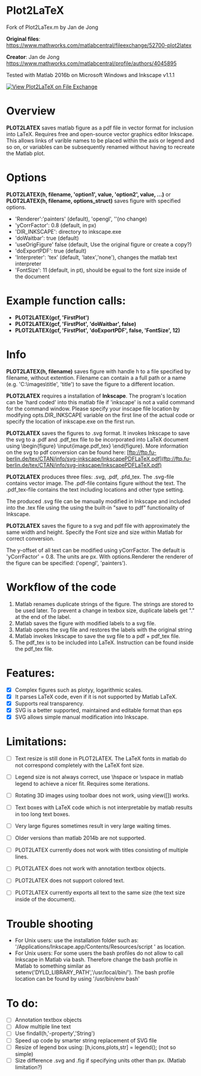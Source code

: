 # Plot2LaTeX
Fork of Plot2LaTex.m by Jan de Jong 

**Original files**: https://www.mathworks.com/matlabcentral/fileexchange/52700-plot2latex

**Creator**: Jan de Jong https://www.mathworks.com/matlabcentral/profile/authors/4045895

Tested with Matlab 2016b
on Microsoft Windows
and Inkscape v1.1.1

[![View Plot2LaTeX on File Exchange](https://www.mathworks.com/matlabcentral/images/matlab-file-exchange.svg)](https://de.mathworks.com/matlabcentral/fileexchange/108554-plot2latex)

# Overview
**PLOT2LATEX** saves matlab figure as a pdf file in vector format for inclusion into LaTeX. Requires free and open-source vector graphics editor Inkscape. This allows links of varible names to be placed within the axis or legend and so on, or variables can be subsequently renamed without having to recreate the Matlab plot.

# Options
**PLOT2LATEX(h, filename, 'option1', value, 'option2', value, ...)** or **PLOT2LATEX(h, filename, options_struct)** saves figure with specified options. 
- 'Renderer':'painters' (default), 'opengl', ''(no change)
- 'yCorrFactor':     0.8 (default, in px)
- 'DIR_INKSCAPE':    directory to inkscape.exe
- 'doWaitbar':       true (default)
- 'useOrigFigure'    false (default, Use the original figure or create a copy?)
- 'doExportPDF':     true (default)
- 'Interpreter':     'tex' (default, 'latex','none'), changes the matlab text interpreter
- 'FontSize':        11 (default, in pt), should be egual to the font size inside of the document 

# Example function calls:
- **PLOT2LATEX(gcf, 'FirstPlot')**
- **PLOT2LATEX(gcf, 'FirstPlot', 'doWaitbar', false)**
- **PLOT2LATEX(gcf, 'FirstPlot', 'doExportPDF', false, 'FontSize', 12)**

# Info
**PLOT2LATEX(h, filename)** saves figure with handle h to a file specified by filename, without extention. Filename can contain a a full path or a name (e.g. 'C:\images\title', 'title') to save the figure to a different location. 

**PLOT2LATEX** requires a installation of **Inkscape**. The program's location can be 'hard coded' into this matlab file if 'inkscape' is not a valid command for the command window. Please specify your inscape file location by modifying opts.DIR_INKSCAPE variable on the first line of the actual code or specify the location of inkscape.exe on the first run. 

**PLOT2LATEX** saves the figures to .svg format. It invokes Inkscape to save the svg to a .pdf and .pdf_tex file to be incorporated into LaTeX document using \begin{figure} \input{image.pdf_tex} \end{figure}.  More information on the svg to pdf conversion can be found here: 
[ftp://ftp.fu-berlin.de/tex/CTAN/info/svg-inkscape/InkscapePDFLaTeX.pdf](ftp://ftp.fu-berlin.de/tex/CTAN/info/svg-inkscape/InkscapePDFLaTeX.pdf)

**PLOT2LATEX** produces three files: .svg, .pdf, .pfd_tex. The .svg-file contains vector image. The .pdf-file contains figure without the text. The .pdf_tex-file contains the text including locations and other type setting.

The produced .svg file can be manually modified in Inkscape and included into the .tex file using the using the built-in "save to pdf"  functionality of Inkscape.

**PLOT2LATEX** saves the figure to a svg and pdf file with approximately the same width and height. Specify the Font size and size within Matlab for correct conversion.

The y-offset of all text can be modified using yCorrFactor. The default is 'yCorrFactor' = 0.8. The units are px. With options.Renderer the renderer of the figure can be specified: ('opengl', 'painters').

# Workflow of the code
1. Matlab renames duplicate strings of the figure. The strings are stored to be used later. To prevent a change in texbox size, duplicate  labels get "." at the end of the label.
2. Matlab saves the figure with modified labels to a svg file.
3. Matlab opens the svg file and restores the labels with the original string
4. Matlab invokes Inkscape to save the svg file to a pdf + pdf_tex file.
5. The pdf_tex is to be included into LaTeX. Instruction can be found inside the pdf_tex file.

# Features:
- [x] Complex figures such as plotyy, logarithmic scales.
- [x] It parses LaTeX code, even if it is not supported by Matlab LaTeX.
- [x] Supports real transparency.
- [x] SVG is a better supported, maintained and editable format than eps
- [x] SVG allows simple manual modification into Inkscape.

# Limitations:
- [ ] Text resize is still done in PLOT2LATEX. The LaTeX fonts in matlab do not correspond completely with the LaTeX font size.
- [ ] Legend size is not always correct, use \hspace or \vspace in matlab legend to achieve a nicer fit. Requires some iterations.
- [ ] Rotating 3D images using toolbar does not work, using view([]) works.
- [ ] Text boxes with LaTeX code which is not interpretable by matlab results in too long text boxes.
- [ ] Very large figures sometimes result in very large waiting times.
- [ ] Older versions than matlab 2014b are not supported.
- [ ] PLOT2LATEX currently does not work with titles consisting of multiple lines.
- [ ] PLOT2LATEX does not work with annotation textbox objects.
- [ ] PLOT2LATEX does not support colored text.
- [ ] PLOT2LATEX currently exports all text to the same size (the text size inside of the document).


# Trouble shooting
- For Unix users: use the installation folder such as:
'/Applications/Inkscape.app/Contents/Resources/script ' as location. 
- For Unix users: For some users the bash profiles do not allow to call 
Inkscape in Matlab via bash. Therefore change the bash profile in Matlab 
to something similar as setenv('DYLD_LIBRARY_PATH','/usr/local/bin/').
The bash profile location can be found by using '/usr/bin/env bash'

# To do:
- [ ] Annotation textbox objects
- [ ] Allow multiple line text
- [ ] Use findall(h,'-property','String')
- [ ] Speed up code by smarter string replacement of SVG file
- [ ] Resize of legend box using: [h,icons,plots,str] = legend(); (not so simple)
- [ ] Size difference .svg and .fig if specifying units other than px. (Matlab limitation?)
